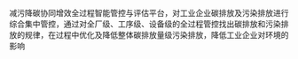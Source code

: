 减污降碳协同增效全过程智能管控与评估平台，对工业企业碳排放及污染排放进行综合集中管控，通过对全厂级、工序级、设备级的全过程管控找出碳排放和污染排放的规律，在过程中优化及降低整体碳排放量级污染排放，降低工业企业对环境的影响
